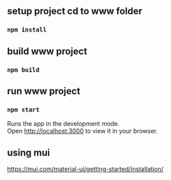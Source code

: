 ## setup project cd to www folder

### `npm install`

## build www project

### `npm build`

## run www project

### `npm start`

Runs the app in the development mode.\
Open [http://localhost:3000](http://localhost:3000) to view it in your browser.
## using mui
https://mui.com/material-ui/getting-started/installation/